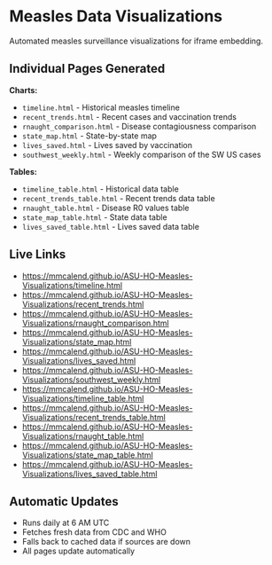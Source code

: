 # Measles Data Visualizations

Automated measles surveillance visualizations for iframe embedding.


## Individual Pages Generated

**Charts:**
- `timeline.html` - Historical measles timeline
- `recent_trends.html` - Recent cases and vaccination trends  
- `rnaught_comparison.html` - Disease contagiousness comparison
- `state_map.html` - State-by-state map
- `lives_saved.html` - Lives saved by vaccination
- `southwest_weekly.html` - Weekly comparison of the SW US cases

**Tables:**
- `timeline_table.html` - Historical data table
- `recent_trends_table.html` - Recent trends data table
- `rnaught_table.html` - Disease R0 values table
- `state_map_table.html` - State data table
- `lives_saved_table.html` - Lives saved data table

## Live Links


- https://mmcalend.github.io/ASU-HO-Measles-Visualizations/timeline.html
- https://mmcalend.github.io/ASU-HO-Measles-Visualizations/recent_trends.html  
- https://mmcalend.github.io/ASU-HO-Measles-Visualizations/rnaught_comparison.html
- https://mmcalend.github.io/ASU-HO-Measles-Visualizations/state_map.html
- https://mmcalend.github.io/ASU-HO-Measles-Visualizations/lives_saved.html
- https://mmcalend.github.io/ASU-HO-Measles-Visualizations/southwest_weekly.html
- https://mmcalend.github.io/ASU-HO-Measles-Visualizations/timeline_table.html
- https://mmcalend.github.io/ASU-HO-Measles-Visualizations/recent_trends_table.html
- https://mmcalend.github.io/ASU-HO-Measles-Visualizations/rnaught_table.html
- https://mmcalend.github.io/ASU-HO-Measles-Visualizations/state_map_table.html
- https://mmcalend.github.io/ASU-HO-Measles-Visualizations/lives_saved_table.html

## Automatic Updates

- Runs daily at 6 AM UTC
- Fetches fresh data from CDC and WHO
- Falls back to cached data if sources are down
- All pages update automatically



